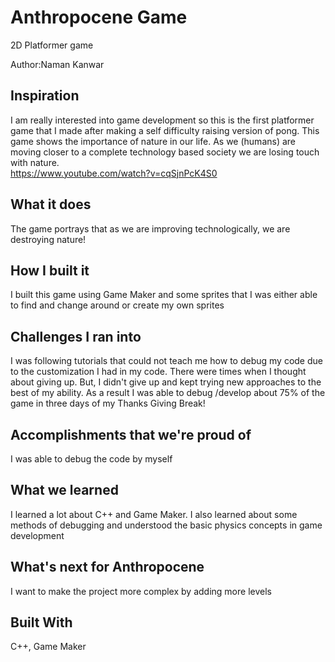 # Anthropocene Game
2D Platformer game 

Author:Naman Kanwar
## Inspiration
I am really interested into game development so this is the first platformer game that I made after making a self difficulty raising version of pong. This game shows the importance of nature in our life. As we (humans) are moving closer to a complete technology based society we are losing touch with nature.  
https://www.youtube.com/watch?v=cqSjnPcK4S0
## What it does
The game portrays that as we are improving technologically, we are destroying nature!

## How I built it
I built this game using Game Maker and some sprites that I was either able to find and change around or create my own sprites

## Challenges I ran into
I was following tutorials that could not teach me how to debug my code due to the customization I had in my code. There were times when I thought about giving up. But, I didn't give up and kept trying new approaches to the best of my ability. As a result I was able to debug /develop about 75% of the game in three days of my Thanks Giving Break!      
  
## Accomplishments that we're proud of
I was able to debug the code by myself 

## What we learned
I learned a lot about C++ and Game Maker. I also learned about some methods of debugging and understood the basic physics concepts in game development   

## What's next for Anthropocene
I want to make the project more complex by adding more levels 

## Built With
C++, Game Maker

